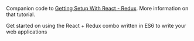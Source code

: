 Companion code to [Getting Setup With React - Redux](https://www.youtube.com/watch?v=bYecGDXoh-k&list=PLoAsubXIl8uKWBxNNZL_-OuXtcu82-aFN&index=12). More information on that tutorial.


Get started on using the React + Redux combo written in ES6 to write your web applications
